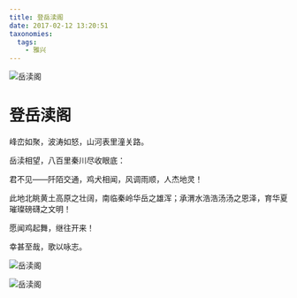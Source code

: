 ```yaml
---
title: 登岳渎阁
date: 2017-02-12 13:20:51
taxonomies:
  tags:
    - 雅兴
---
```


![岳渎阁](http://blog.thrimbda.com/uploads/2017/02/12/yuedu1.jpg)

# 登岳渎阁

峰峦如聚，波涛如怒，山河表里潼关路。

岳渎相望，八百里秦川尽收眼底：

君不见——阡陌交通，鸡犬相闻，风调雨顺，人杰地灵！

此地北眺黄土高原之壮阔，南临秦岭华岳之雄浑；承渭水浩浩汤汤之恩泽，育华夏璀璨磅礴之文明！

愿闻鸡起舞，继往开来！

幸甚至哉，歌以咏志。

<!--more-->

![岳渎阁](http://blog.thrimbda.com/uploads/2017/02/12/yuedu2.jpg)

![岳渎阁](http://blog.thrimbda.com/uploads/2017/02/12/yuedu3.jpg)

